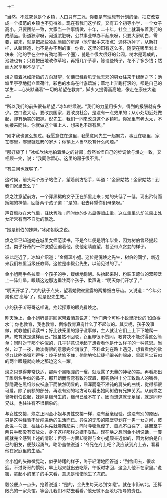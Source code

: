      十二 

   “当然。不过究竟是个乡镇，人口只有二万。你要是有理想有计划的话，把它改变成一个模范的乡镇也不见得难。现在有我们这学校，又有五个初等小学，一个女子高小。只要团结一致，大家当一件事情做，十年，二十年，社会上就满布着我们的成绩品。街道狭窄呀，河道肮脏呀，公共事业举办不起来呀，只要大家明白，需要，那末，就是把那些凌乱简陋的房屋（他举起手来指点）通体拆掉了，从新打样，从新建造，也不是办不到的事。你看，这里的田有这么多，随便在哪里划出一块来（他的手在空中有劲地画一个圈），就是个很大很好的公园。树木是现成的，池塘也有；只要把田地改作草地，再搭几个茅亭，陈设些椅子，花不了多少钱；然而大家享用不尽了。” 

   焕之顺着冰如所指的方向凝望，仿佛已经看见无忧无邪的男女往来于绿荫之下；池塘里亭亭地挺立着荷叶，彩色的水鸟在叶底嬉游；草地上奔跑打滚的，都是自己的学生……心头默诵着“一切的希望在教育”，脚步又提得高高地，像走在康庄大道上。 

   “所以我们的前头很有希望，”冰如继续说。“我们的力量用多少，得到的报酬就有多少。空口说大话，要改良国家，要改良社会，是没有一点效果的；从小处切近处做起，却有确实的把握。倪先生，我们一同来改良这个乡镇吧。你家里有老太太，不妨接来同住。你就做这个镇上人，想来也不嫌有屈。” 

   “刚才我也这么想过。我愿意住在这里，我愿意同先生一起努力。事业在哪里，家在哪里，哪里就是我的家乡；做镇上人当然没有什么问题。” 

   “那好极了！”冰如欣快地拍着焕之的背部；忽然省悟自己的步调恰与焕之一致，又相顾一笑，说：“我同你留心。这里的房子很不贵。” 

   “有三间也就够了。” 

   这时候，前头两个孩子站住了，望着前方招手，叫道：“金家姑姑！金家姑姑！到我们家里去么？” 

   焕之注意望前方，一个穿黑裙的女子正在那里走来；她的头低了一低，现出矜待而娇媚的神情，回答两个孩子道：“是的，我去拜望你们母亲呀。” 

   声音飘散在大气里，轻快秀雅；同时她的步态显得很庄重，这庄重里头却流露出处女所常有而不自觉的飘逸。 

   “她是树伯的妹妹。”冰如朝焕之说。 

   焕之早已知道她在城里女师范读书，不是今年便是明年毕业，因为树伯曾经提起过。类乎好奇的一种欲望促迫着他，使他定睛直望，甚至带点贪婪的样子。 

   彼此走近了。冰如介绍道：“金佩璋小姐。这位是倪焕之先生，树伯的同学，新近来我们校里当级任教师。这位是李毅公先生，以前见过的了。” 

   金小姐两手各拉着一个孩子的手，缓缓地鞠躬。头抬起来时，粉装玉琢似的双颊泛上一阵红晕。眼睛这边那边垂注两个孩子，柔声说：“明天你们开学了。” 

   “明天开学了，”大的孩子点头，望着她微微显露的两排细白牙齿。又说道：“今年弟弟也进‘高等’了，就是倪先生教。” 

   小的孩子听哥哥这样说，抬起探察的眼光看焕之。 

   昨天晚上，金小姐听哥哥回家带着酒意说道：“他们两个可称小说里所说的‘如鱼得水’；你也教育，我也教育，倒像教育真有什么了不起似的。其实呢，孩子没事做，就教他们读读书；好比铁笼里的猴子没事做，主人就让它们上上下下地爬一阵。教育就是这样而已。”她虽然不回驳，心里却很不赞同，教育决不能说得这么简单；同时对于那个姓倪的，几乎非意识地起了想看看他是什么样子的一种意思。当然，过了一夜，微淡得很的意思完全消散了。不料此刻在路上遇见，想看看他的欲望又比昨晚强烈得多；终于禁抑不住，偷偷地抬起睫毛很长的眼皮，里面黑宝石似的两个眼瞳就向焕之那边这么一耀。 

   焕之只觉得非常快适，那两个黑眼瞳的一耀，就泄露了无量的神秘的美。再看那出于雕刻名手似的鼻子，那开朗而弯弯有致的双眉，那钩勒得十分工致动人的嘴唇，那隐藏在黑绉纱皮袄底下而依然明显的，圆浑而毫不滞钝的肩头的曲线，觉得都很可爱。除了前额的部分，再没有别的地方可以看出她同树伯有兄妹关系。从前焕之曾听树伯说起，妹妹是继母生的，继母已经不在了。因而想这就无足怪，就是同母兄妹，也往往有不很相象的。 

   与女性交接，焕之正同金小姐与男性交接一样，没有丝毫经验。这没有别的原因，只是这种经验不曾闯进他的生活而已。异性的无形的障壁界划在一男一女之间，彼此说一句话，往往心头先就震荡起来；同时呼吸急促了，目光不自在了，甚而至于两只手都没有安放处，身子这样那样总嫌不妥贴。现在焕之想同金小姐说话，一霎间就完全感到上述的情形；但另一方面却觉得与金小姐颇亲近似的，因为树伯是自己的旧友，便鼓起勇气，略带羞怯说道：“令兄在府上吧？我应该到府上去，看看他在家庭里的生活。” 

   金小姐的头微微晃动，似乎踌躇的样子，终于轻清地回答道：“到舍间去，很欢迎。不过哥哥的惯例，早上起来就出去吃茶，午饭时才回，这会儿他不在家里。”说罢，拿起小的孩子的手来看，意思是怜惜他生了冻疮。 

   毅公便点一点头，抢着说道：“是的，金先生每天必到‘如意’。就在市街转北，还算敞亮的一家茶馆。等会儿我们不妨去看看。”他无微不至地尽指导的责任。 

